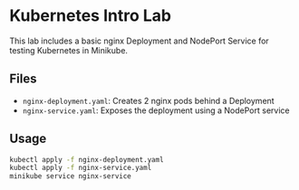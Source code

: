 # Kubernetes Intro Lab

This lab includes a basic nginx Deployment and NodePort Service for testing Kubernetes in Minikube.

## Files
- `nginx-deployment.yaml`: Creates 2 nginx pods behind a Deployment
- `nginx-service.yaml`: Exposes the deployment using a NodePort service

## Usage
```bash
kubectl apply -f nginx-deployment.yaml
kubectl apply -f nginx-service.yaml
minikube service nginx-service
